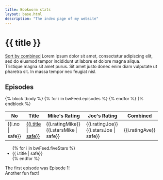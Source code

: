 ```yaml
---
title: Bookworm stats
layout: base.html
description: "The index page of my website"
---
```


<div class="aligning">
<div class="header">

<div class="icon-center-one">
<i class="fa-solid fa-book-open-reader"></i>

# {{ title }}
</div>
<div role="doc-subtitle">
<a href="/sort-combined">Sort by combined</a>
Lorem ipsum dolor sit amet, consectetur adipiscing elit, sed do eiusmod tempor incididunt ut labore et dolore magna aliqua. Tristique magna sit amet purus. Sit amet justo donec enim diam vulputate ut pharetra sit. In massa tempor nec feugiat nisl.
</div>
</div>

<div class="sheet">
<i class="fa-solid fa-headphones"></i>

## Episodes
<table>
<thead>
<tr>
<th>No</th>
<th>Title</th>
<th>Mike's Rating</th>
<th>Joe's Rating</th>
<th>Combined</th>
</tr>
</thead>


<tbody>
{% block tbody %}
{% for i in bwFeed.episodes %}
<tr>
<td>{{i.no | safe}}</td>
<td>
<a href="{{i.link}}">{{i.title | safe}}</a>
</td>
<td> 
<span class="rating-no">{{i.ratingMike}}</span>
<span class ="rating-stars">{{i.starsMike | safe}}</span>
</td>
<td>
<span class="rating-no">{{i.ratingJoe}}</span>
<span class ="rating-stars">{{i.starsJoe | safe}}</span>
</td>
<td>{{i.ratingAve}}</td>
</tr>
{% endfor %}
{% endblock %}
</tbody>

</table>
</div>
<div class="card-container">
<div class="card-item">
<ul>
{% for i in bwFeed.fiveStars %}
<li>{{ i.title | safe}}</li>
{% endfor %}
</ul>
</div>
<div class="card-item">The first episode was Episode 1!</div>
<div class="card-item">Another fun fact!</div>
</div>
</div>